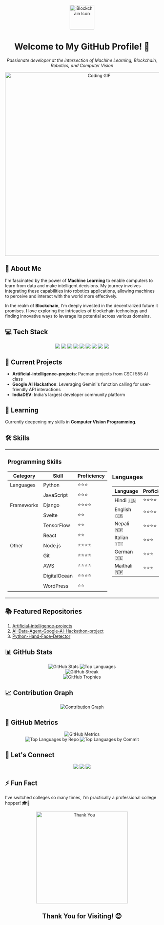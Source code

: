 <div align="center">
    <img src="https://img.icons8.com/color/96/000000/blockchain-technology.png" alt="Blockchain Icon" width="80"/>
    <h1>Welcome to My GitHub Profile! 👋</h1>
</div>

<p align="center">
    <em>Passionate developer at the intersection of Machine Learning, Blockchain, Robotics, and Computer Vision</em>
</p>

<div align="center">
    <img src="https://media0.giphy.com/media/v1.Y2lkPTc5MGI3NjExdDBwZm5qdjZ0YWd3NGltbW14eDFwbHVwejhtNTh3NHJybnMybGsxZiZlcD12MV9pbnRlcm5hbF9naWZfYnlfaWQmY3Q9Zw/vzO0Vc8b2VBLi/giphy.gif" alt="Coding GIF" width="600"/>
</div>

## 🚀 About Me

I'm fascinated by the power of **Machine Learning** to enable computers to learn from data and make intelligent decisions. My journey involves integrating these capabilities into robotics applications, allowing machines to perceive and interact with the world more effectively.

In the realm of **Blockchain**, I'm deeply invested in the decentralized future it promises. I love exploring the intricacies of blockchain technology and finding innovative ways to leverage its potential across various domains.

## 💻 Tech Stack

<div align="center">
    <img src="https://img.shields.io/badge/Python-3776AB?style=for-the-badge&logo=python&logoColor=white" />
    <img src="https://img.shields.io/badge/JavaScript-F7DF1E?style=for-the-badge&logo=javascript&logoColor=black" />
    <img src="https://img.shields.io/badge/Django-092E20?style=for-the-badge&logo=django&logoColor=white" />
    <img src="https://img.shields.io/badge/TensorFlow-FF6F00?style=for-the-badge&logo=tensorflow&logoColor=white" />
    <img src="https://img.shields.io/badge/React-20232A?style=for-the-badge&logo=react&logoColor=61DAFB" />
    <img src="https://img.shields.io/badge/Node.js-43853D?style=for-the-badge&logo=node.js&logoColor=white" />
    <img src="https://img.shields.io/badge/Git-F05032?style=for-the-badge&logo=git&logoColor=white" />
    <img src="https://img.shields.io/badge/AWS-232F3E?style=for-the-badge&logo=amazon-aws&logoColor=white" />
    <img src="https://img.shields.io/badge/WordPress-21759B?style=for-the-badge&logo=wordpress&logoColor=white" />
</div>

## 🔭 Current Projects

- **Artificial-intelligence-projects**: Pacman projects from CSCI 555 AI class
- **Google AI Hackathon**: Leveraging Gemini's function calling for user-friendly API interactions
- **IndiaDEV**: India's largest developer community platform

## 🌱 Learning

Currently deepening my skills in **Computer Vision Programming**.

## 🛠 Skills

<table>
  <tr>
    <td width="50%">

### Programming Skills

| Category | Skill | Proficiency |
|----------|-------|-------------|
| Languages | Python | ⭐⭐⭐ |
|  | JavaScript | ⭐⭐⭐ |
| Frameworks | Django | ⭐⭐⭐⭐ |
|  | Svelte | ⭐⭐ |
|  | TensorFlow | ⭐⭐ |
|  | React | ⭐⭐ |
| Other | Node.js | ⭐⭐⭐⭐ |
|  | Git | ⭐⭐⭐⭐ |
|  | AWS | ⭐⭐⭐⭐ |
|  | DigitalOcean | ⭐⭐⭐⭐ |
|  | WordPress | ⭐⭐ |

</td>
    <td width="50%">

### Languages

| Language | Proficiency |
|----------|-------------|
| Hindi 🇮🇳 | ⭐⭐⭐⭐ |
| English 🇬🇧 | ⭐⭐⭐⭐ |
| Nepali 🇳🇵 | ⭐⭐⭐⭐ |
| Italian 🇮🇹 | ⭐⭐⭐ |
| German 🇩🇪 | ⭐⭐⭐ |
| Maithali 🇳🇵 | ⭐⭐⭐ |

</td>
  </tr>
</table>

## 📚 Featured Repositories

1. [Artificial-intelligence-projects](https://bit.ly/4apApsf)
2. [AI-Data-Agent-Google-AI-Hackathon-project](https://bit.ly/3xozYQh)
3. [Python-Hand-Face-Detector](https://github.com/Adarshagupta/Python-Hand-Face-Detector)

## 📊 GitHub Stats

<div align="center">
    <img src="https://github-readme-stats.vercel.app/api?username=Adarshagupta&show_icons=true&theme=radical" alt="GitHub Stats" />
    <img src="https://github-readme-stats.vercel.app/api/top-langs/?username=Adarshagupta&layout=compact&theme=radical" alt="Top Languages" />
</div>

<div align="center">
    <img src="https://github-readme-streak-stats.herokuapp.com/?user=Adarshagupta&theme=radical" alt="GitHub Streak" />
</div>

<div align="center">
    <img src="https://github-profile-trophy.vercel.app/?username=Adarshagupta&theme=radical&row=1&column=6" alt="GitHub Trophies" />
</div>

## 📈 Contribution Graph

<div align="center">
    <img src="https://github-readme-activity-graph.vercel.app/graph?username=Adarshagupta&theme=react-dark" alt="Contribution Graph" />
</div>

## 🌟 GitHub Metrics

<div align="center">
    <img src="https://github-profile-summary-cards.vercel.app/api/cards/profile-details?username=Adarshagupta&theme=radical" alt="GitHub Metrics" />
</div>

<div align="center">
    <img src="https://github-profile-summary-cards.vercel.app/api/cards/repos-per-language?username=Adarshagupta&theme=radical" alt="Top Languages by Repo" />
    <img src="https://github-profile-summary-cards.vercel.app/api/cards/most-commit-language?username=Adarshagupta&theme=radical" alt="Top Languages by Commit" />
</div>

## 🤝 Let's Connect

<div align="center">
    <a href="mailto:adarsh.k.gupta@proton.me"><img src="https://img.shields.io/badge/Email-D14836?style=for-the-badge&logo=gmail&logoColor=white" /></a>
    <a href="https://www.linkedin.com/in/adasgpt/"><img src="https://img.shields.io/badge/LinkedIn-0077B5?style=for-the-badge&logo=linkedin&logoColor=white" /></a>
    <a href="https://twitter.com/adarshagpt"><img src="https://img.shields.io/badge/Twitter-1DA1F2?style=for-the-badge&logo=twitter&logoColor=white" /></a>
</div>

## ⚡ Fun Fact

I've switched colleges so many times, I'm practically a professional college hopper! 🎓🔄

<div align="center">
    <img src="https://media1.giphy.com/media/v1.Y2lkPTc5MGI3NjExN3ppaG9mdWY3bGFnMTNqajExNWVkMzdqdWc2d2xvbm4zM3pxZmpnbiZlcD12MV9pbnRlcm5hbF9naWZfYnlfaWQmY3Q9Zw/SwyOMEpP67AH1KoLHl/giphy.gif" alt="Thank You" width="300"/>
    <h2>Thank You for Visiting! 😊</h2>
</div>
